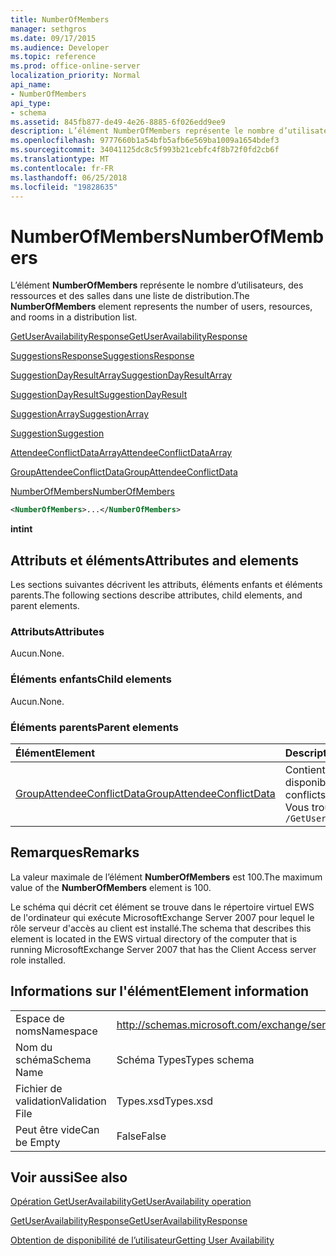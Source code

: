 ```yaml
---
title: NumberOfMembers
manager: sethgros
ms.date: 09/17/2015
ms.audience: Developer
ms.topic: reference
ms.prod: office-online-server
localization_priority: Normal
api_name:
- NumberOfMembers
api_type:
- schema
ms.assetid: 845fb877-de49-4e26-8885-6f026edd9ee9
description: L’élément NumberOfMembers représente le nombre d’utilisateurs, des ressources et des salles dans une liste de distribution.
ms.openlocfilehash: 9777660b1a54bfb5afb6e569ba1009a1654bdef3
ms.sourcegitcommit: 34041125dc8c5f993b21cebfc4f8b72f0fd2cb6f
ms.translationtype: MT
ms.contentlocale: fr-FR
ms.lasthandoff: 06/25/2018
ms.locfileid: "19828635"
---
```

# <a name="numberofmembers"></a><span data-ttu-id="a5bd6-103">NumberOfMembers</span><span class="sxs-lookup"><span data-stu-id="a5bd6-103">NumberOfMembers</span></span>

<span data-ttu-id="a5bd6-104">L’élément **NumberOfMembers** représente le nombre d’utilisateurs, des ressources et des salles dans une liste de distribution.</span><span class="sxs-lookup"><span data-stu-id="a5bd6-104">The **NumberOfMembers** element represents the number of users, resources, and rooms in a distribution list.</span></span> 
  
[<span data-ttu-id="a5bd6-105">GetUserAvailabilityResponse</span><span class="sxs-lookup"><span data-stu-id="a5bd6-105">GetUserAvailabilityResponse</span></span>](getuseravailabilityresponse.md)
  
[<span data-ttu-id="a5bd6-106">SuggestionsResponse</span><span class="sxs-lookup"><span data-stu-id="a5bd6-106">SuggestionsResponse</span></span>](suggestionsresponse.md)
  
[<span data-ttu-id="a5bd6-107">SuggestionDayResultArray</span><span class="sxs-lookup"><span data-stu-id="a5bd6-107">SuggestionDayResultArray</span></span>](suggestiondayresultarray.md)
  
[<span data-ttu-id="a5bd6-108">SuggestionDayResult</span><span class="sxs-lookup"><span data-stu-id="a5bd6-108">SuggestionDayResult</span></span>](suggestiondayresult.md)
  
[<span data-ttu-id="a5bd6-109">SuggestionArray</span><span class="sxs-lookup"><span data-stu-id="a5bd6-109">SuggestionArray</span></span>](suggestionarray.md)
  
[<span data-ttu-id="a5bd6-110">Suggestion</span><span class="sxs-lookup"><span data-stu-id="a5bd6-110">Suggestion</span></span>](suggestion.md)
  
[<span data-ttu-id="a5bd6-111">AttendeeConflictDataArray</span><span class="sxs-lookup"><span data-stu-id="a5bd6-111">AttendeeConflictDataArray</span></span>](attendeeconflictdataarray.md)
  
[<span data-ttu-id="a5bd6-112">GroupAttendeeConflictData</span><span class="sxs-lookup"><span data-stu-id="a5bd6-112">GroupAttendeeConflictData</span></span>](groupattendeeconflictdata.md)
  
[<span data-ttu-id="a5bd6-113">NumberOfMembers</span><span class="sxs-lookup"><span data-stu-id="a5bd6-113">NumberOfMembers</span></span>](numberofmembers.md)
  
```xml
<NumberOfMembers>...</NumberOfMembers>
```

 <span data-ttu-id="a5bd6-114">**int**</span><span class="sxs-lookup"><span data-stu-id="a5bd6-114">**int**</span></span>
## <a name="attributes-and-elements"></a><span data-ttu-id="a5bd6-115">Attributs et éléments</span><span class="sxs-lookup"><span data-stu-id="a5bd6-115">Attributes and elements</span></span>

<span data-ttu-id="a5bd6-116">Les sections suivantes décrivent les attributs, éléments enfants et éléments parents.</span><span class="sxs-lookup"><span data-stu-id="a5bd6-116">The following sections describe attributes, child elements, and parent elements.</span></span>
  
### <a name="attributes"></a><span data-ttu-id="a5bd6-117">Attributs</span><span class="sxs-lookup"><span data-stu-id="a5bd6-117">Attributes</span></span>

<span data-ttu-id="a5bd6-118">Aucun.</span><span class="sxs-lookup"><span data-stu-id="a5bd6-118">None.</span></span>
  
### <a name="child-elements"></a><span data-ttu-id="a5bd6-119">Éléments enfants</span><span class="sxs-lookup"><span data-stu-id="a5bd6-119">Child elements</span></span>

<span data-ttu-id="a5bd6-120">Aucun.</span><span class="sxs-lookup"><span data-stu-id="a5bd6-120">None.</span></span>
  
### <a name="parent-elements"></a><span data-ttu-id="a5bd6-121">Éléments parents</span><span class="sxs-lookup"><span data-stu-id="a5bd6-121">Parent elements</span></span>

|<span data-ttu-id="a5bd6-122">**Élément**</span><span class="sxs-lookup"><span data-stu-id="a5bd6-122">**Element**</span></span>|<span data-ttu-id="a5bd6-123">**Description**</span><span class="sxs-lookup"><span data-stu-id="a5bd6-123">**Description**</span></span>|
|:-----|:-----|
|[<span data-ttu-id="a5bd6-124">GroupAttendeeConflictData</span><span class="sxs-lookup"><span data-stu-id="a5bd6-124">GroupAttendeeConflictData</span></span>](groupattendeeconflictdata.md) <br/> |<span data-ttu-id="a5bd6-125">Contient des informations de conflit agrégation sur le nombre d’utilisateurs disponibles, le nombre d’utilisateurs qui ont des conflits et le nombre d’utilisateurs qui n’ont pas d’informations de disponibilité dans une liste de distribution pour une heure de réunion proposée.</span><span class="sxs-lookup"><span data-stu-id="a5bd6-125">Contains aggregate conflict information about the number of users available, the number of users who have conflicts, and the number of users who do not have availability information in a distribution list for a suggested meeting time.</span></span>  <br/> <span data-ttu-id="a5bd6-126">Vous trouverez ci-dessous l’expression XPath pour cet élément :</span><span class="sxs-lookup"><span data-stu-id="a5bd6-126">The following is the XPath expression to this element:</span></span>  <br/>  `/GetUserAvailabilityResponse/SuggestionsResponse/SuggestionDayResultArray/SuggestionDayResult[i]/SuggestionArray/Suggestion[i]/AttendeeConflictDataArray/GroupAttendeeConflictData` <br/> |
   
## <a name="remarks"></a><span data-ttu-id="a5bd6-127">Remarques</span><span class="sxs-lookup"><span data-stu-id="a5bd6-127">Remarks</span></span>

<span data-ttu-id="a5bd6-128">La valeur maximale de l’élément **NumberOfMembers** est 100.</span><span class="sxs-lookup"><span data-stu-id="a5bd6-128">The maximum value of the **NumberOfMembers** element is 100.</span></span> 
  
<span data-ttu-id="a5bd6-129">Le schéma qui décrit cet élément se trouve dans le répertoire virtuel EWS de l'ordinateur qui exécute MicrosoftExchange Server 2007 pour lequel le rôle serveur d'accès au client est installé.</span><span class="sxs-lookup"><span data-stu-id="a5bd6-129">The schema that describes this element is located in the EWS virtual directory of the computer that is running MicrosoftExchange Server 2007 that has the Client Access server role installed.</span></span>
  
## <a name="element-information"></a><span data-ttu-id="a5bd6-130">Informations sur l'élément</span><span class="sxs-lookup"><span data-stu-id="a5bd6-130">Element information</span></span>

|||
|:-----|:-----|
|<span data-ttu-id="a5bd6-131">Espace de noms</span><span class="sxs-lookup"><span data-stu-id="a5bd6-131">Namespace</span></span>  <br/> |http://schemas.microsoft.com/exchange/services/2006/types  <br/> |
|<span data-ttu-id="a5bd6-132">Nom du schéma</span><span class="sxs-lookup"><span data-stu-id="a5bd6-132">Schema Name</span></span>  <br/> |<span data-ttu-id="a5bd6-133">Schéma Types</span><span class="sxs-lookup"><span data-stu-id="a5bd6-133">Types schema</span></span>  <br/> |
|<span data-ttu-id="a5bd6-134">Fichier de validation</span><span class="sxs-lookup"><span data-stu-id="a5bd6-134">Validation File</span></span>  <br/> |<span data-ttu-id="a5bd6-135">Types.xsd</span><span class="sxs-lookup"><span data-stu-id="a5bd6-135">Types.xsd</span></span>  <br/> |
|<span data-ttu-id="a5bd6-136">Peut être vide</span><span class="sxs-lookup"><span data-stu-id="a5bd6-136">Can be Empty</span></span>  <br/> |<span data-ttu-id="a5bd6-137">False</span><span class="sxs-lookup"><span data-stu-id="a5bd6-137">False</span></span>  <br/> |
   
## <a name="see-also"></a><span data-ttu-id="a5bd6-138">Voir aussi</span><span class="sxs-lookup"><span data-stu-id="a5bd6-138">See also</span></span>



[<span data-ttu-id="a5bd6-139">Opération GetUserAvailability</span><span class="sxs-lookup"><span data-stu-id="a5bd6-139">GetUserAvailability operation</span></span>](getuseravailability-operation.md)
  
[<span data-ttu-id="a5bd6-140">GetUserAvailabilityResponse</span><span class="sxs-lookup"><span data-stu-id="a5bd6-140">GetUserAvailabilityResponse</span></span>](getuseravailabilityresponse.md)


[<span data-ttu-id="a5bd6-141">Obtention de disponibilité de l’utilisateur</span><span class="sxs-lookup"><span data-stu-id="a5bd6-141">Getting User Availability</span></span>](http://msdn.microsoft.com/library/d4133fcb-9b0f-4e6b-aadf-a389da83516a%28Office.15%29.aspx)

